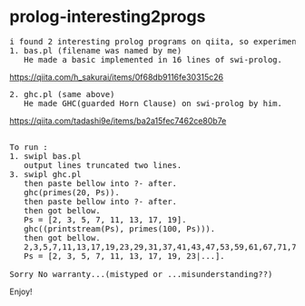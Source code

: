 # prolog-interesting2progs
<PRE>
i found 2 interesting prolog programs on qiita, so experiment these.
1. bas.pl (filename was named by me)
   He made a basic implemented in 16 lines of swi-prolog.</PRE>
   https://qiita.com/h_sakurai/items/0f68db9116fe30315c26
<PRE>
2. ghc.pl (same above)
   He made GHC(guarded Horn Clause) on swi-prolog by him.</PRE>
   https://qiita.com/tadashi9e/items/ba2a15fec7462ce80b7e
<PRE>   
To run : 
1. swipl bas.pl
   output lines truncated two lines.
3. swipl ghc.pl
   then paste bellow into ?- after.
   ghc(primes(20, Ps)).
   then paste bellow into ?- after.
   then got bellow.
   Ps = [2, 3, 5, 7, 11, 13, 17, 19].
   ghc((printstream(Ps), primes(100, Ps))).
   then got bellow.
   2,3,5,7,11,13,17,19,23,29,31,37,41,43,47,53,59,61,67,71,73,79,83,89,97
   Ps = [2, 3, 5, 7, 11, 13, 17, 19, 23|...].

Sorry No warranty...(mistyped or ...misunderstanding??)
</PRE>   
Enjoy!

